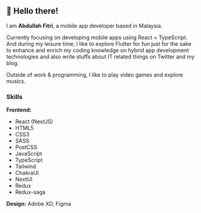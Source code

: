 ## 👋 Hello there!

I am **Abdullah Fitri**, a mobile app developer based in Malaysia. 

Currently focusing on developing mobile apps using React + TypeScript. And during my leisure time, I like to explore Flutter for fun just for the sake to enhance and enrich my coding knowledge on hybrid app development technologies and also write stuffs about IT related things on Twitter and my blog. 

Outside of work & programming, I like to play video games and explore musics. 


### Skills
**Frontend:** 
* React (NextJS)
* HTML5
* CSS3
* SASS
* PostCSS
* JavaScript
* TypeScript
* Tailwind
* ChakraUI
* NextUI
* Redux
* Redux-saga

**Design:** Adobe XD, Figma

<!--
**fvtrx/fvtrx** is a ✨ _special_ ✨ repository because its `README.md` (this file) appears on your GitHub profile.

Here are some ideas to get you started:

- 🔭 I’m currently working on ...
- 🌱 I’m currently learning ...
- 👯 I’m looking to collaborate on ...
- 🤔 I’m looking for help with ...
- 💬 Ask me about ...
- 📫 How to reach me: ...
- 😄 Pronouns: ...
- ⚡ Fun fact: ...
-->
